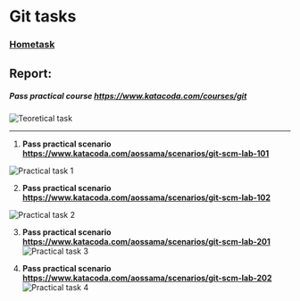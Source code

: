 # Git tasks

### [Hometask](https://github.com/MNT-Lab/git-module212/blob/main/README.md "Hometask")

## Report:

##### **Pass practical course https://www.katacoda.com/courses/git**

![Teoretical task](https://github.com/MNT-Lab/git-module212/blob/mkananovich/assets/practical%20course.png?raw=true "Task 2 summary")

---
1. **Pass practical scenario https://www.katacoda.com/aossama/scenarios/git-scm-lab-101**

![Practical task 1](https://github.com/MNT-Lab/git-module212/blob/mkananovich/assets/Git%20SCM%20lab101.png?raw=true "Task 3 git-scm-lab-101")

2. **Pass practical scenario https://www.katacoda.com/aossama/scenarios/git-scm-lab-102**

![Practical task 2](https://github.com/MNT-Lab/git-module212/blob/mkananovich/assets/Git%20SCM%20lab102.png?raw=true "Task 3 git-scm-lab-102")

3. **Pass practical scenario https://www.katacoda.com/aossama/scenarios/git-scm-lab-201**
![Practical task 3](https://github.com/MNT-Lab/git-module212/blob/mkananovich/assets/Git%20SCM%20lab201.png?raw=true "Task 3 git-scm-lab-201")

4. **Pass practical scenario https://www.katacoda.com/aossama/scenarios/git-scm-lab-202**
![Practical task 4](https://github.com/MNT-Lab/git-module212/blob/mkananovich/assets/Git%20SCM%20lab202.png?raw=true "Task 3 git-scm-lab-202")
